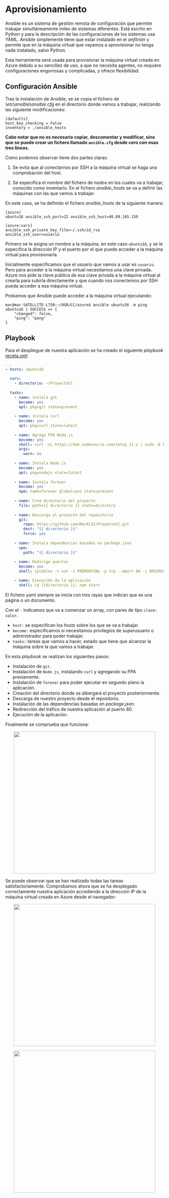 # Aprovisionamiento

Ansible es un sistema de gestión remota de configuración que permite trabajar simultáneamente miles de sistemas diferentes. Está escrito en Python y para la descripción de las configuraciones de los sistemas usa YAML. Ansible simplemente tiene que estar instalado en el _anfitrión_ y permite que en la máquina virtual que vayamos a aprovisionar no tenga nada instalado, salvo Python.

<!--https://blog.deiser.com/es/primeros-pasos-con-ansible-->
Esta herramienta será usada para provisionar la máquina virtual creada en Azure debido a su sencillez de uso, a que no necesita agentes, no requiere configuraciones engorrosas y complicadas, y ofrece flexibilidad.

## Configuración Ansible

Tras la instalación de Ansible, se se copia el fichero de *\etc\ansible\ansible.cfg* en el directorio donde vamos a trabajar, realizando las siguiente modificaciones:

```
[dafaults]
host_key_checking = False
inventory = ./ansible_hosts
```

__Cabe notar que no es necesario copiar, descomentar y modificar, sino que se puede crear un fichero llamado `ansible.cfg` desde cero con esas tres líneas.__

Como podemos observar tiene dos partes claras:

1. Se evita que al conectarnos por SSH a la máquina virtual se haga una comprobación del host.

2. Se especifica el nombre del fichero de nodos en los cuales va a trabajar, conocido como inventario. En el fichero *ansible_hosts* se va a definir las máquinas con las que vamos a trabajar.


En este caso, se ha definido el fichero *ansible_hosts* de la siguiente manera: 

``` 
[azure]
ubuntu16 ansible_ssh_port=22 ansible_ssh_host=40.89.165.159

[azure:vars]
ansible_ssh_private_key_file=~/.ssh/id_rsa
ansible_ssh_user=usuario
```

Primero se le asigna un nombre a la máquina, en este caso `ubuntu16`, y se le especifica la dirección IP y el puerto por el que puede acceder a la máquina virtual para provisionarla. 

Inicialmente especificamos que el usuario que vamos a usar es `usuario`. Pero para acceder a la máquina virtual necesitamos una clave privada. Azure nos pide la clave pública de esa clave privada a la máquina virtual al crearla para subirla directamente y que cuando nos conectemos por SSH pueda acceder a esa máquina virtual.

Probamos que Ansible puede acceder a la máquina virtual ejecutando:

```console
mar@mar-SATELLITE-L750:~/UGR/CC/azure$ ansible ubuntu16 -m ping
ubuntu16 | SUCCESS => {
    "changed": false, 
    "ping": "pong"
}
```

## Playbook

Para el despliegue de nuestra aplicación se ha creado el siguiente _playbook_ [receta.yml](https://github.com/MarAl15/ProyectoCC/blob/master/provision/receta.yml):

```yaml
---
- hosts: ubuntu16

  vars:
    - directorio: ~/ProyectoCC
  
  tasks: 
    - name: Instala git
      become: yes
      apt: pkg=git state=present
    
    - name: Instala curl 
      become: yes
      apt: pkg=curl state=latest
      
    - name: Agrega PPA Node.js
      become: yes
      shell: curl -sL https://deb.nodesource.com/setup_11.x | sudo -E bash -
      args: 
        warn: no
      
    - name: Instala Node.js
      become: yes
      apt: pkg=nodejs state=latest
    
    - name: Instala forever
      become: yes
      npm: name=forever global=yes state=present
      
    - name: Crea directorio del proyecto
      file: path={{ directorio }} state=directory
      
    - name: Descarga el proyecto del repositorio
      git: 
        repo: https://github.com/MarAl15/ProyectoCC.git
        dest: "{{ directorio }}"
        force: yes
        
    - name: Instala dependencias basadas en package.json
      npm:
        path: "{{ directorio }}"
    
    - name: Redirige puertos
      become: yes
      shell: iptables -t nat -I PREROUTING -p tcp --dport 80 -j REDIRECT --to-ports 5000

    - name: Ejecución de la aplicación
      shell: cd {{directorio }}; npm start
```

El fichero yaml siempre se inicia con tres rayas que indican que es una página o un documento.

Con el `-` indicamos que va a comenzar un array, con pares de tipo `clave: valor`.

- `host:` se especifican los hosts sobre los que se va a trabajar.
- `become:` especificamos si necesitamos privilegios de superusuario o administrador para poder trabajar.
- `tasks:` tareas que vamos a hacer, estado que tiene que alcanzar la máquina sobre la que vamos a trabajar.

En esta _playbook_ se realizan los siguientes pasos:

- Instalación de `git`.
- Instalación de `Node.js`, instalando `curl` y agregando su PPA previamente.
- Instalación de `forever` para poder ejecutar en segundo plano la aplicación.
- Creación del directorio donde se albergará el proyecto posteriormente.
- Descarga de nuestro proyecto desde el repositorio.
- Instalación de las dependencias basadas en _package.json_.
- Redirección del tráfico de nuestra aplicación al puerto 80.
- Ejecución de la aplicación. 

Finalmente se comprueba que funciona:

<p align="center">
<img src="https://github.com/MarAl15/ProyectoCC/blob/77d30302d3269890acf83c3c72db33e988bb1581/docs/images/provisionamiento-mio.png" height="450">
</p>

Se puede observar que se han realizado todas las tareas satisfactoriamente. Comprobamos ahora que se ha desplegado correctamente nuestra aplicación accediendo a la dirección IP de la máquina virtual creada en Azure desde el navegador:

<p align="center">
<img src="https://github.com/MarAl15/ProyectoCC/blob/77d30302d3269890acf83c3c72db33e988bb1581/docs/images/comprobacion1-mio.png" height="450">
</p>

<p align="center">
<img src="https://github.com/MarAl15/ProyectoCC/blob/77d30302d3269890acf83c3c72db33e988bb1581/docs/images/comprobacion2-mio.png" height="450">
</p>




